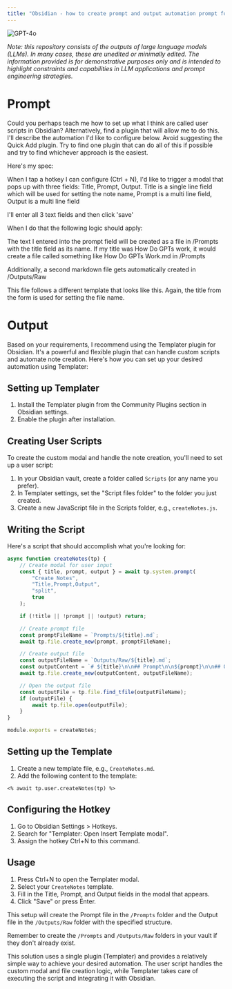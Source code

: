 ```yaml
---
title: "Obsidian - how to create prompt and output automation prompt for easier implementation"
---
```

![GPT-4o](https://img.shields.io/badge/GPT--4o-3333FF?style=for-the-badge&logo=openai&logoColor=white)



*Note: this repository consists of the outputs of large language models (LLMs). In many cases, these are unedited or minimally edited. The information provided is for demonstrative purposes only and is intended to highlight constraints and capabilities in LLM applications and prompt engineering strategies.*


# Prompt

Could you perhaps teach me how to set up what I think are called user scripts in Obsidian? Alternatively, find a plugin that will allow me to do this. I'll describe the automation I'd like to configure below. Avoid suggesting the Quick Add plugin. Try to find one plugin that can do all of this if possible and try to find whichever approach is the easiest.

Here's my spec:

When I tap a hotkey I can configure (Ctrl + N), I'd like to trigger a modal that pops up with three fields: Title, Prompt, Output. Title is a single line field which will be used for setting the note name, Prompt is a multi line field, Output is a multi line field

I'll enter all 3 text fields and then click 'save'

When I do that the following logic should apply:

The text I entered into the prompt field will be created as a file in /Prompts with the title field as its name. If my title was How Do GPTs work, it would create a file called something like How Do GPTs Work.md in /Prompts

Additionally, a second markdown file gets automatically created in /Outputs/Raw

This file follows a different template that looks like this. Again, the title from the form is used for setting the file name.

# Output

Based on your requirements, I recommend using the Templater plugin for Obsidian. It's a powerful and flexible plugin that can handle custom scripts and automate note creation. Here's how you can set up your desired automation using Templater:

## Setting up Templater

1. Install the Templater plugin from the Community Plugins section in Obsidian settings.
2. Enable the plugin after installation.

## Creating User Scripts

To create the custom modal and handle the note creation, you'll need to set up a user script:

1. In your Obsidian vault, create a folder called `Scripts` (or any name you prefer).
2. In Templater settings, set the "Script files folder" to the folder you just created.
3. Create a new JavaScript file in the Scripts folder, e.g., `createNotes.js`.

## Writing the Script

Here's a script that should accomplish what you're looking for:

```javascript
async function createNotes(tp) {
    // Create modal for user input
    const { title, prompt, output } = await tp.system.prompt(
        "Create Notes",
        "Title,Prompt,Output",
        "split",
        true
    );

    if (!title || !prompt || !output) return;

    // Create prompt file
    const promptFileName = `Prompts/${title}.md`;
    await tp.file.create_new(prompt, promptFileName);

    // Create output file
    const outputFileName = `Outputs/Raw/${title}.md`;
    const outputContent = `# ${title}\n\n## Prompt\n\n${prompt}\n\n## Output\n\n${output}`;
    await tp.file.create_new(outputContent, outputFileName);

    // Open the output file
    const outputFile = tp.file.find_tfile(outputFileName);
    if (outputFile) {
        await tp.file.open(outputFile);
    }
}

module.exports = createNotes;
```

## Setting up the Template

1. Create a new template file, e.g., `CreateNotes.md`.
2. Add the following content to the template:

```
<% await tp.user.createNotes(tp) %>
```

## Configuring the Hotkey

1. Go to Obsidian Settings > Hotkeys.
2. Search for "Templater: Open Insert Template modal".
3. Assign the hotkey Ctrl+N to this command.

## Usage

1. Press Ctrl+N to open the Templater modal.
2. Select your `CreateNotes` template.
3. Fill in the Title, Prompt, and Output fields in the modal that appears.
4. Click "Save" or press Enter.

This setup will create the Prompt file in the `/Prompts` folder and the Output file in the `/Outputs/Raw` folder with the specified structure.

Remember to create the `/Prompts` and `/Outputs/Raw` folders in your vault if they don't already exist.

This solution uses a single plugin (Templater) and provides a relatively simple way to achieve your desired automation. The user script handles the custom modal and file creation logic, while Templater takes care of executing the script and integrating it with Obsidian.

 
